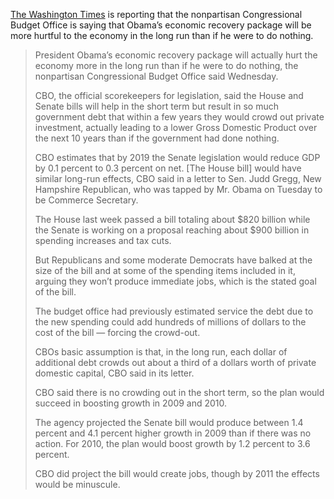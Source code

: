 [The Washington Times](http://www.washingtontimes.com/news/2009/feb/04/cbo-obama-stimulus-harmful-over-long-haul/) is reporting that the nonpartisan Congressional Budget Office is saying that Obama’s economic recovery package will be more hurtful to the economy in the long run than if he were to do nothing.

> President Obama’s economic recovery package will actually hurt the economy more in the long run than if he were to do nothing, the nonpartisan Congressional Budget Office said Wednesday.
> 
> CBO, the official scorekeepers for legislation, said the House and Senate bills will help in the short term but result in so much government debt that within a few years they would crowd out private investment, actually leading to a lower Gross Domestic Product over the next 10 years than if the government had done nothing.
> 
> CBO estimates that by 2019 the Senate legislation would reduce GDP by 0.1 percent to 0.3 percent on net. \[The House bill\] would have similar long-run effects, CBO said in a letter to Sen. Judd Gregg, New Hampshire Republican, who was tapped by Mr. Obama on Tuesday to be Commerce Secretary.
> 
> The House last week passed a bill totaling about $820 billion while the Senate is working on a proposal reaching about $900 billion in spending increases and tax cuts.
> 
> But Republicans and some moderate Democrats have balked at the size of the bill and at some of the spending items included in it, arguing they won’t produce immediate jobs, which is the stated goal of the bill.
> 
> The budget office had previously estimated service the debt due to the new spending could add hundreds of millions of dollars to the cost of the bill — forcing the crowd-out.
> 
> CBOs basic assumption is that, in the long run, each dollar of additional debt crowds out about a third of a dollars worth of private domestic capital, CBO said in its letter.
> 
> CBO said there is no crowding out in the short term, so the plan would succeed in boosting growth in 2009 and 2010.
> 
> The agency projected the Senate bill would produce between 1.4 percent and 4.1 percent higher growth in 2009 than if there was no action. For 2010, the plan would boost growth by 1.2 percent to 3.6 percent.
> 
> CBO did project the bill would create jobs, though by 2011 the effects would be minuscule.